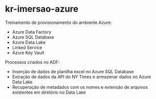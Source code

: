 # kr-imersao-azure

Treinamento de provisionamento do ambiente Azure:
- Azure Data Factory
- Azure SQL Database
- Azure Data Lake
- Linked Service
- Azure Key Vault

Processos criados no ADF:
- Inserção de dados de planilha excel no Azure SQL Database
- Extração de dados da API do NY Times e armazenar dados no Azure Data Lake
- Recuperação de metadados com os nomes e extensão de arquivos existentes em diretório no Data Lake
